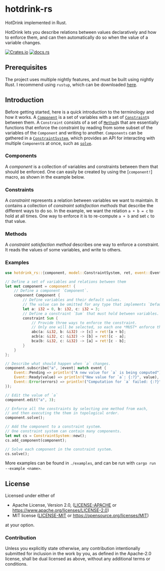 # hotdrink-rs

HotDrink implemented in Rust.

HotDrink lets you describe relations between values declaratively and how to enforce them,
and can then automatically do so when the value of a variable changes.

[![Crates.io][crates-badge]][crates-url]
[![docs.rs](https://docs.rs/hotdrink-rs/badge.svg)](https://docs.rs/hotdrink-rs)

[crates-badge]: https://img.shields.io/crates/v/hotdrink-rs.svg
[crates-url]: https://crates.io/crates/hotdrink-rs

## Prerequisites

The project uses multiple nightly features, and must be built using nightly Rust.
I recommend using `rustup`, which can be downloaded [here](https://rustup.rs/).

## Introduction

Before getting started, here is a quick introduction to the terminology and how it works.
A [`Component`](crate::model::Component) is a set of variables with a set of [`Constraint`](crate::model::Constraint)s between them.
A `Constraint` consists of a set of [`Method`](crate::model::Method)s that are essentially functions that enforce the constraint
by reading from some subset of the variables of the `Component` and writing to another.
`Components` can be gathered in a [`ConstraintSystem`](crate::model::ConstraintSystem), which provides an API
for interacting with multiple `Component`s at once, such as [`solve`](crate::model::ConstraintSystem::solve).

### Components

A *component* is a collection of variables and constraints between them that should be enforced.
One can easily be created by using the [`component!`] macro, as shown in the example below.

### Constraints

A *constraint* represents a relation between variables we want to maintain.
It contains a collection of *constraint satisfaction methods* that describe the different ways to do so.
In the example, we want the relation `a + b = c` to hold at all times.
One way to enforce it is to re-compute `a + b` and set `c` to that value.

### Methods

A *constraint satisfaction method* describes one way to enforce a constraint.
It reads the values of some variables, and write to others.

### Examples

```rust
use hotdrink_rs::{component, model::ConstraintSystem, ret, event::Event};

// Define a set of variables and relations between them
let mut component = component! {
    // Define a component `Component`.
    component Component {
        // Define variables and their default values.
        // The value can be omitted for any type that implements `Default`.
        let a: i32 = 0, b: i32, c: i32 = 3;
        // Define a constraint `Sum` that must hold between variables.
        constraint Sum {
            // Provide three ways to enforce the constraint.
            // Only one will be selected, so each one *MUST* enforce the constraint.
            abc(a: &i32, b: &i32) -> [c] = ret![a + b];
            acb(a: &i32, c: &i32) -> [b] = ret![c - a];
            bca(b: &i32, c: &i32) -> [a] = ret![c - b];
        }
    }
};

// Describe what should happen when `a` changes.
component.subscribe("a", |event| match event {
    Event::Pending => println!("A new value for `a` is being computed"),
    Event::Ready(value) => println!("New value for `a`: {:?}", value),
    Event::Error(errors) => println!("Computation for `a` failed: {:?}", errors),
});

// Edit the value of `a`
component.edit("a", 3);

// Enforce all the constraints by selecting one method from each,
// and then executing the them in topological order.
component.solve();

// Add the component to a constraint system.
// One constraint system can contain many components.
let mut cs = ConstraintSystem::new();
cs.add_component(component);

// Solve each component in the constraint system.
cs.solve();
```

More examples can be found in `./examples`, and can be run with `cargo run --example <name>`.

## License

Licensed under either of

* Apache License, Version 2.0, ([LICENSE-APACHE](LICENSE-APACHE) or https://www.apache.org/licenses/LICENSE-2.0)
* MIT license ([LICENSE-MIT](LICENSE-MIT) or https://opensource.org/licenses/MIT)

at your option.

### Contribution

Unless you explicitly state otherwise, any contribution intentionally
submitted for inclusion in the work by you, as defined in the Apache-2.0
license, shall be dual licensed as above, without any additional terms or
conditions.
